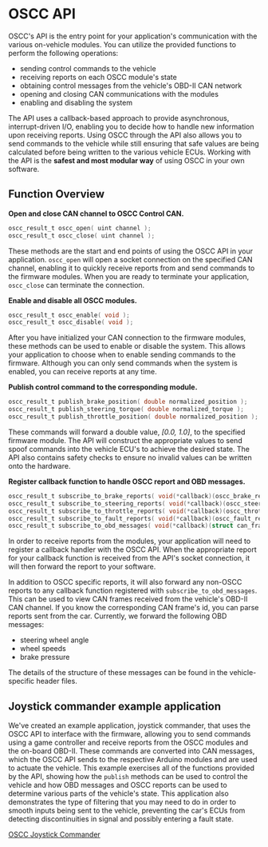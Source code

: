 # OSCC API

OSCC's API is the entry point for your application's communication with the various on-vehicle modules. You can utilize the provided functions to perform the following operations:

* sending control commands to the vehicle
* receiving reports on each OSCC module's state
* obtaining control messages from the vehicle's OBD-II CAN network
* opening and closing CAN communications with the modules
* enabling and disabling the system

The API uses a callback-based approach to provide asynchronous, interrupt-driven I/O, enabling you to decide how to handle new information upon receiving reports. Using OSCC through the API also allows you to send commands to the vehicle while still ensuring that safe values are being calculated before being written to the various vehicle ECUs.
Working with the API is the **safest and most modular way** of using OSCC in your own software.

## Function Overview

**Open and close CAN channel to OSCC Control CAN.**

```c
oscc_result_t oscc_open( uint channel );
oscc_result_t oscc_close( uint channel );
```

These methods are the start and end points of using the OSCC API in your application. ```oscc_open``` will open a socket connection
on the specified CAN channel, enabling it to quickly receive reports from and send commands to the firmware modules.
When you are ready to terminate your application, ```oscc_close``` can terminate the connection.

**Enable and disable all OSCC modules.**

```c
oscc_result_t oscc_enable( void );
oscc_result_t oscc_disable( void );
```

After you have initialized your CAN connection to the firmware modules, these methods can be used to enable or disable the system. This
allows your application to choose when to enable sending commands to the firmware. Although you can only send commands when the system is
enabled, you can receive reports at any time.

**Publish control command to the corresponding module.**

```c
oscc_result_t publish_brake_position( double normalized_position );
oscc_result_t publish_steering_torque( double normalized_torque );
oscc_result_t publish_throttle_position( double normalized_position );
```

These commands will forward a double value, *[0.0, 1.0]*, to the specified firmware module. The API will construct the appropriate values
to send spoof commands into the vehicle ECU's to achieve the desired state. The API also contains safety checks to ensure no invalid values
can be written onto the hardware.

**Register callback function to handle OSCC report and OBD messages.**

```c
oscc_result_t subscribe_to_brake_reports( void(*callback)(oscc_brake_report_s *report) );
oscc_result_t subscribe_to_steering_reports( void(*callback)(oscc_steering_report_s *report) );
oscc_result_t subscribe_to_throttle_reports( void(*callback)(oscc_throttle_report_s *report) );
oscc_result_t subscribe_to_fault_reports( void(*callback)(oscc_fault_report_s *report) );
oscc_result_t subscribe_to_obd_messages( void(*callback)(struct can_frame *frame) );
```

In order to receive reports from the modules, your application will need to register a callback handler with the OSCC API.
When the appropriate report for your callback function is received from the API's socket connection, it will then forward the
report to your software.

In addition to OSCC specific reports, it will also forward any non-OSCC reports to any callback function registered with
```subscribe_to_obd_messages```. This can be used to view CAN frames received from the vehicle's OBD-II CAN channel. If you know
the corresponding CAN frame's id, you can parse reports sent from the car. Currently, we forward the following OBD messages:

* steering wheel angle
* wheel speeds
* brake pressure

The details of the structure of these messages can be found in the vehicle-specific header files.

## Joystick commander example application

We've created an example application, joystick commander, that uses the OSCC API to interface with the firmware, allowing you to send commands using a game controller and receive reports from the OSCC modules and the on-board OBD-II. These commands are converted into CAN messages, which the OSCC API sends to the respective Arduino modules and are used to actuate the vehicle. This example exercises all of the functions provided by the API, showing how the `publish` methods can be used to control the vehicle and how OBD messages and OSCC reports can be used to determine various parts of the vehicle's state. This application also demonstrates the type of filtering that you may need to do in order to smooth inputs being sent to the vehicle, preventing the car's ECUs from detecting discontinuities in signal and possibly entering a fault state.

[OSCC Joystick Commander](https://github.com/PolySync/oscc-joystick-commander)
